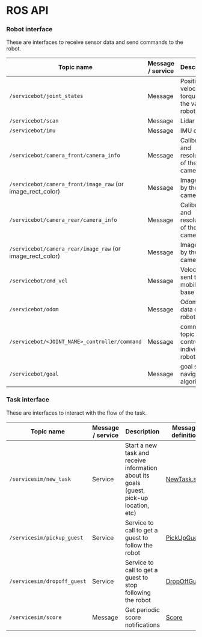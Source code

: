 # ROS API

### Robot interface

These are interfaces to receive sensor data and send commands to the robot.

Topic name | Message / service | Description | Message definition | Gazebo plugin used | Implemented?
---------- | ----------------- | ----------- | ------------------ | -----------------  | ------------
`/servicebot/joint_states` | Message | Position, velocity, torque of the various robot joints | [JointState](https://github.com/ros/common_msgs/blob/jade-devel/sensor_msgs/msg/JointState.msg) | joint_state_controller | No
`/servicebot/scan` | Message | Lidar data | [LaserScan](https://github.com/ros/common_msgs/blob/jade-devel/sensor_msgs/msg/LaserScan.msg) | gazebo_ros_gpu_laser | No
`/servicebot/imu` | Message | IMU data | [Imu](https://github.com/ros/common_msgs/blob/jade-devel/sensor_msgs/msg/Imu.msg) | gazebo_ros_imu | No
`/servicebot/camera_front/camera_info` | Message | Calibration and resolution of the camera | [CameraInfo](https://github.com/ros/common_msgs/blob/jade-devel/sensor_msgs/msg/CameraInfo.msg) | gazebo_ros_camera | No
`/servicebot/camera_front/image_raw` (or image_rect_color) | Message | Image sent by the camera | [Image](https://github.com/ros/common_msgs/blob/jade-devel/sensor_msgs/msg/Image.msg) | gazebo_ros_camera | No
`/servicebot/camera_rear/camera_info` | Message | Calibration and resolution of the camera | [CameraInfo](https://github.com/ros/common_msgs/blob/jade-devel/sensor_msgs/msg/CameraInfo.msg) | gazebo_ros_camera | No
`/servicebot/camera_rear/image_raw` (or image_rect_color) | Message | Image sent by the camera | [Image](https://github.com/ros/common_msgs/blob/jade-devel/sensor_msgs/msg/Image.msg) | gazebo_ros_camera | No
`/servicebot/cmd_vel` | Message | Velocity sent to the mobile base | [Twist](https://github.com/ros/common_msgs/blob/jade-devel/geometry_msgs/msg/Twist.msg) | gazebo_ros_diff_drive | No
`/servicebot/odom` | Message | Odometry data of the robot | [Odometry](https://github.com/ros/common_msgs/blob/jade-devel/nav_msgs/msg/Odometry.msg) | gazebo_ros_diff_drive | No
`/servicebot/<JOINT_NAME>_controller/command` | Message | command topic to control individual robot joints | [Float64](https://github.com/ros/std_msgs/blob/groovy-devel/msg/Float64.msg) | gazebo_ros_control | No
`/servicebot/goal` | Message | goal sent to navigation algorithm | [PoseStamped](https://github.com/ros/common_msgs/blob/jade-devel/geometry_msgs/msg/PoseStamped.msg) | | No


### Task interface

These are interfaces to interact with the flow of the task.

Topic name | Message / service | Description | Message definition | Gazebo plugin used | Implemented?
---------- | ----------------- | ----------- | ------------------ | ------------------ | -----------
`/servicesim/new_task` | Service | Start a new task and receive information about its goals (guest, pick-up location, etc) | [NewTask.srv](https://bitbucket.org/osrf/servicesim/raw/default/servicesim_competition/srv/NewTask.srv) | servicesim::Competition | In progress on branch `game`
`/servicesim/pickup_guest` | Service | Service to call to get a guest to follow the robot | [PickUpGuest](https://bitbucket.org/osrf/servicesim/raw/default/servicesim_competition/srv/PickUpGuest.srv) | servicesim::Competition | In progress on branch `game`
`/servicesim/dropoff_guest` | Service | Service to call to get a guest to stop following the robot | [DropOffGuest](https://bitbucket.org/osrf/servicesim/raw/default/servicesim_competition/srv/DropOffGuest.srv) | servicesim::Competition | In progress on branch `game`
`/servicesim/score` | Message | Get periodic score notifications | [Score](https://bitbucket.org/osrf/servicesim/raw/default/servicesim_competition/msg/Score.msg) | servicesim::Competition | In progress on branch `game`
